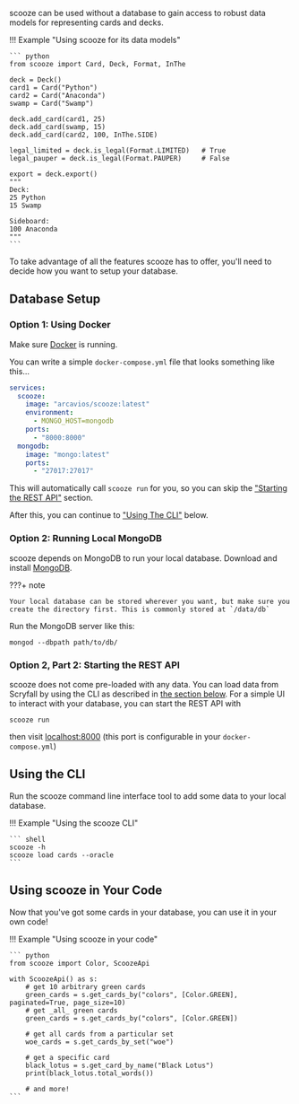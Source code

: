 scooze can be used without a database to gain access to robust data models for representing cards and decks.

!!! Example "Using scooze for its data models"

    ``` python
    from scooze import Card, Deck, Format, InThe

    deck = Deck()
    card1 = Card("Python")
    card2 = Card("Anaconda")
    swamp = Card("Swamp")

    deck.add_card(card1, 25)
    deck.add_card(swamp, 15)
    deck.add_card(card2, 100, InThe.SIDE)

    legal_limited = deck.is_legal(Format.LIMITED)   # True
    legal_pauper = deck.is_legal(Format.PAUPER)     # False

    export = deck.export()
    """
    Deck:
    25 Python
    15 Swamp

    Sideboard:
    100 Anaconda
    """
    ```

To take advantage of all the features scooze has to offer, you'll need to decide how you want to setup your database.

## Database Setup

### Option 1: Using Docker

Make sure [Docker](https://www.docker.com/products/docker-desktop/) is running.

You can write a simple `docker-compose.yml` file that looks something like this...

``` yaml
services:
  scooze:
    image: "arcavios/scooze:latest"
    environment:
      - MONGO_HOST=mongodb
    ports:
      - "8000:8000"
  mongodb:
    image: "mongo:latest"
    ports:
      - "27017:27017"
```

This will automatically call `scooze run` for you, so you can skip the ["Starting the REST API"](#starting-the-rest-api) section.

After this, you can continue to ["Using The CLI"](#using-the-cli) below.

### Option 2: Running Local MongoDB

scooze depends on MongoDB to run your local database.
Download and install [MongoDB](https://www.mongodb.com/docs/manual/installation/).

???+ note

    Your local database can be stored wherever you want, but make sure you create the directory first. This is commonly stored at `/data/db`

Run the MongoDB server like this:

``` shell
mongod --dbpath path/to/db/
```

### Option 2, Part 2: Starting the REST API

scooze does not come pre-loaded with any data. You can load data from Scryfall by using the CLI as described in [the section below](#using-the-cli). For a simple UI to interact with your database, you can start the REST API with

``` shell
scooze run
```

then visit [localhost:8000](http://localhost:8000) (this port is configurable in your `docker-compose.yml`)

## Using the CLI

Run the scooze command line interface tool to add some data to your local database.

!!! Example "Using the scooze CLI"

    ``` shell
    scooze -h
    scooze load cards --oracle
    ```

## Using scooze in Your Code

Now that you've got some cards in your database, you can use it in your own code!

!!! Example "Using scooze in your code"

    ``` python
    from scooze import Color, ScoozeApi

    with ScoozeApi() as s:
        # get 10 arbitrary green cards
        green_cards = s.get_cards_by("colors", [Color.GREEN], paginated=True, page_size=10)
        # get _all_ green cards
        green_cards = s.get_cards_by("colors", [Color.GREEN])

        # get all cards from a particular set
        woe_cards = s.get_cards_by_set("woe")

        # get a specific card
        black_lotus = s.get_card_by_name("Black Lotus")
        print(black_lotus.total_words())

        # and more!
    ```
